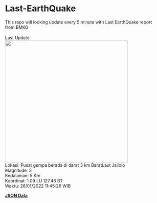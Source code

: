 # Last-EarthQuake
This repo will looking update every 5 minute with Last EarthQuake report from BMKG
<br>
<br>
Last Update
<br>
<img src="https://ews.bmkg.go.id/TEWS/data/20220126114526.mmi.jpg" width="400"/>
<br>
Lokasi: Pusat gempa berada di darat 3 km BaratLaut Jailolo <br>
Magnitude: 3 <br>
Kedalaman: 5 Km <br>
Koordinat: 1.09 LU 127.46 BT <br>
Waktu: 26/01/2022 11:45:26 WIB <br>

<a href="./data/data.json">**JSON Data**</a>
